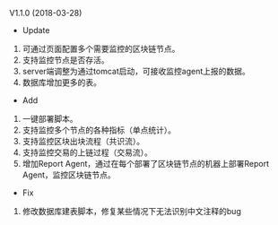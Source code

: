 V1.1.0 (2018-03-28)

- Update

1. 可通过页面配置多个需要监控的区块链节点。
2. 支持监控节点是否存活。
3. server端调整为通过tomcat启动，可接收监控agent上报的数据。
4. 数据库增加更多的表。

- Add

1. 一键部署脚本。
2. 支持监控多个节点的各种指标（单点统计）。
3. 支持监控区块出块流程（共识流）。
4. 支持监控交易的上链过程（交易流）。
5. 增加Report Agent，通过在每个部署了区块链节点的机器上部署Report Agent，监控区块链节点。

- Fix

1. 修改数据库建表脚本，修复某些情况下无法识别中文注释的bug